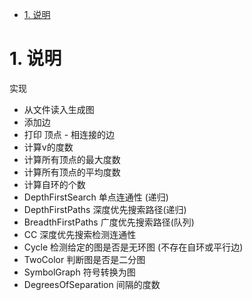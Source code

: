 <!-- TOC -->

- [1. 说明](#1-说明)

<!-- /TOC -->



<a id="markdown-1-说明" name="1-说明"></a>
# 1. 说明


实现
* 从文件读入生成图
* 添加边
* 打印 顶点 - 相连接的边
* 计算v的度数
* 计算所有顶点的最大度数
* 计算所有顶点的平均度数
* 计算自环的个数
* DepthFirstSearch 单点连通性 (递归)
* DepthFirstPaths 深度优先搜索路径(递归)
* BreadthFirstPaths 广度优先搜索路径(队列)
* CC 深度优先搜索检测连通性
* Cycle 检测给定的图是否是无环图 (不存在自环或平行边)
* TwoColor 判断图是否是二分图
* SymbolGraph 符号转换为图
* DegreesOfSeparation 间隔的度数

